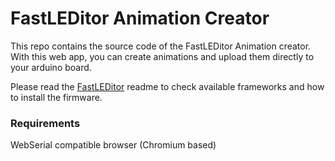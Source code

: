 # FastLEDitor Animation Creator

This repo contains the source code of the FastLEDitor Animation creator. With this web app, you can create animations and upload them directly to your arduino board. 

Please read the [FastLEDitor](https://github.com/FastLEDitor/FastLEDitor) readme to check available frameworks and how to install the firmware.

### Requirements

WebSerial compatible browser (Chromium based)